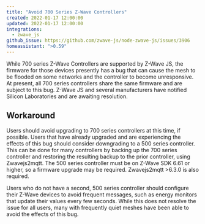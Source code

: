 ```yaml
---
title: "Avoid 700 Series Z-Wave Controllers"
created: 2022-01-17 12:00:00
updated: 2022-01-17 12:00:00
integrations:
  - zwave_js
github_issue: https://github.com/zwave-js/node-zwave-js/issues/3906
homeassistant: ">0.59"
---
```


While 700 series Z-Wave Controllers are supported by Z-Wave JS, the firmware for those devices presently has a bug that can cause the mesh to be flooded on some networks and the controller to become unresponsive. At present, all 700 series controllers share the same firmware and are subject to this bug. Z-Wave JS and several manufacturers have notified Silicon Laboratories and are awaiting resolution.

## Workaround

Users should avoid upgrading to 700 series controllers at this time, if possible. Users that have already upgraded and are experiencing the effects of this bug should consider downgrading to a 500 series controller. This can be done for many controllers by backing up the 700 series controller and restoring the resulting backup to the prior controller, using Zwavejs2mqtt. The 500 series controller must be on Z-Wave SDK 6.61 or higher, so a firmware upgrade may be required. Zwavejs2mqtt >6.3.0 is also required.

Users who do not have a second, 500 series controller should configure their Z-Wave devices to avoid frequent messages, such as energy monitors that update their values every few seconds. While this does not resolve the issue for all users, many with frequently quiet meshes have been able to avoid the effects of this bug.
